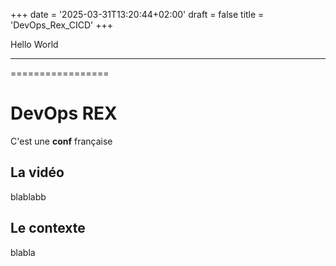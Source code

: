 +++
date  = '2025-03-31T13:20:44+02:00'
draft  = false
title  = 'DevOps_Rex_CICD'
+++

Hello World 

****************


=================

# DevOps REX

C'est une **conf** française

<!--more-->

## La vidéo

blablabb 

## Le contexte

blabla 













